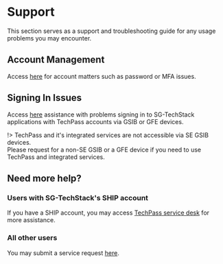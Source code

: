 # Support
This section serves as a support and troubleshooting guide for any usage problems you may encounter.

## Account Management
Access [here](support/account) for account matters such as password or MFA issues.

## Signing In Issues
Access [here](support/signinissues) assistance with problems signing in to SG-TechStack applications with TechPass accounts via GSIB or GFE devices.

!>
TechPass and it's integrated services are not accessible via SE GSIB devices.  
Please request for a non-SE GSIB or a GFE device if you need to use TechPass and integrated services.

## Need more help?
### Users with SG-TechStack's SHIP account
If you have a SHIP account, you may access [TechPass service desk](https://go.gov.sg/techpass-servicedesk) for more assistance.

### All other users
You may submit a service request [here](https://go.gov.sg/techpass-sr).
